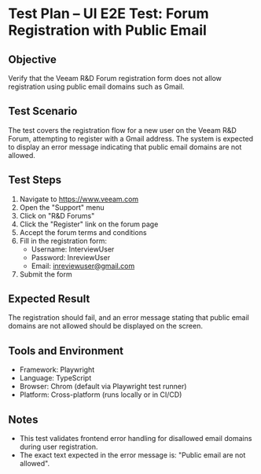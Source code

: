 # Test Plan – UI E2E Test: Forum Registration with Public Email

## Objective

Verify that the Veeam R&D Forum registration form does not allow registration using public email domains such as Gmail.

## Test Scenario

The test covers the registration flow for a new user on the Veeam R&D Forum, attempting to register with a Gmail address. The system is expected to display an error message indicating that public email domains are not allowed.

## Test Steps

1. Navigate to https://www.veeam.com
2. Open the "Support" menu
3. Click on "R&D Forums"
4. Click the "Register" link on the forum page
5. Accept the forum terms and conditions
6. Fill in the registration form:
    - Username: InterviewUser
    - Password: InreviewUser
    - Email: inreviewuser@gmail.com
7. Submit the form

## Expected Result

The registration should fail, and an error message stating that public email domains are not allowed should be displayed on the screen.

## Tools and Environment

-   Framework: Playwright
-   Language: TypeScript
-   Browser: Chrom (default via Playwright test runner)
-   Platform: Cross-platform (runs locally or in CI/CD)

## Notes

-   This test validates frontend error handling for disallowed email domains during user registration.
-   The exact text expected in the error message is: "Public email are not allowed".
